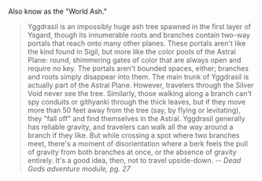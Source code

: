 Also know as the "World Ash."

> Yggdrasil is an impossibly huge ash tree spawned in the first layer of Ysgard, though its innumerable roots and branches contain two-way portals that reach onto many other planes. These portals aren't like the kind found in Sigil, but more like the color pools of the Astral Plane: round, shimmering gates of color that are always open and require no key. The portals aren't bounded spaces, either; branches and roots simply disappear into them.
> The main trunk of Yggdrasil is actually part of the Astral Plane. However, travelers through the Silver Void never see the tree. Similarly, those walking along a branch can't spy conduits or githyanki through the thick leaves, but if they move more than 50 feet away from the tree (say, by flying or levitating), they "fall off" and find themselves in the Astral.
> Yggdrasil generally has reliable gravity, and travelers can walk all the way around a branch if they like. But while crossing a spot where two branches meet, there's a moment of disorientation where a berk feels the pull of gravity from both branches at once, or the absence of gravity entirely. It's a good idea, then, not to travel upside-down.
>   *-- Dead Gods adventure module, pg. 27*